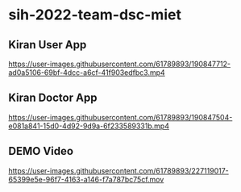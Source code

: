 # sih-2022-team-dsc-miet

## Kiran User App
https://user-images.githubusercontent.com/61789893/190847712-ad0a5106-69bf-4dcc-a6cf-41f903edfbc3.mp4

## Kiran Doctor App 
https://user-images.githubusercontent.com/61789893/190847504-e081a841-15d0-4d92-9d9a-6f233589331b.mp4




## DEMO Video


https://user-images.githubusercontent.com/61789893/227119017-65399e5e-96f7-4163-a146-f7a787bc75cf.mov

